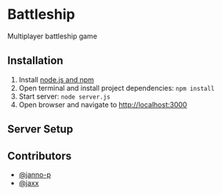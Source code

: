 # Battleship

Multiplayer battleship game


## Installation

1. Install [node.js and npm](https://nodejs.org/en/download/package-manager/)
2. Open terminal and install project dependencies: `npm install`
3. Start server: `node server.js`
4. Open browser and navigate to [http://localhost:3000](http://localhost:3000)


## Server Setup


## Contributors

* [@janno-p](https://github.com/janno-p)
* [@jaxx](https://github.com/jaxx)